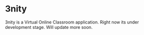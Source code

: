 # 3nity
3nity is a Virtual Online Classroom application. 
Right now its under development stage.
Will update more soon.
